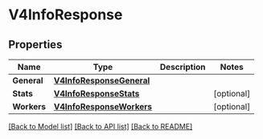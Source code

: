 # V4InfoResponse

## Properties

Name | Type | Description | Notes
------------ | ------------- | ------------- | -------------
**General** | [**V4InfoResponseGeneral**](V4InfoResponse_general.md) |  | 
**Stats** | [**V4InfoResponseStats**](V4InfoResponse_stats.md) |  | [optional] 
**Workers** | [**V4InfoResponseWorkers**](V4InfoResponse_workers.md) |  | [optional] 

[[Back to Model list]](../README.md#documentation-for-models) [[Back to API list]](../README.md#documentation-for-api-endpoints) [[Back to README]](../README.md)



